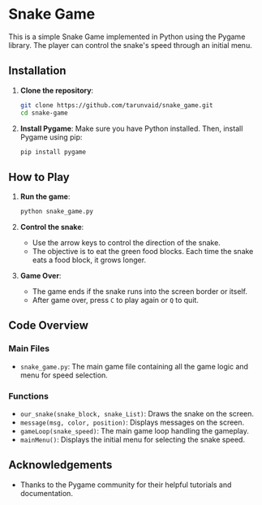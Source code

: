 # Snake Game

This is a simple Snake Game implemented in Python using the Pygame library. The player can control the snake's speed through an initial menu.

## Installation

1. **Clone the repository**:
    ```sh
    git clone https://github.com/tarunvaid/snake_game.git
    cd snake-game
    ```

2. **Install Pygame**:
    Make sure you have Python installed. Then, install Pygame using pip:
    ```sh
    pip install pygame
    ```

## How to Play

1. **Run the game**:
    ```sh
    python snake_game.py
    ```

2. **Control the snake**:
    - Use the arrow keys to control the direction of the snake.
    - The objective is to eat the green food blocks. Each time the snake eats a food block, it grows longer.

3. **Game Over**:
    - The game ends if the snake runs into the screen border or itself.
    - After game over, press `C` to play again or `Q` to quit.

## Code Overview

### Main Files

- `snake_game.py`: The main game file containing all the game logic and menu for speed selection.

### Functions

- `our_snake(snake_block, snake_List)`: Draws the snake on the screen.
- `message(msg, color, position)`: Displays messages on the screen.
- `gameLoop(snake_speed)`: The main game loop handling the gameplay.
- `mainMenu()`: Displays the initial menu for selecting the snake speed.

## Acknowledgements

- Thanks to the Pygame community for their helpful tutorials and documentation.

